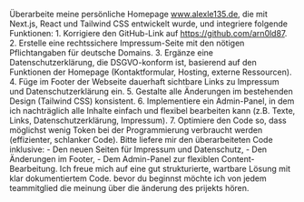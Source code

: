 Überarbeite meine persönliche Homepage www.alexle135.de, die mit Next.js, React und Tailwind CSS entwickelt wurde, und integriere folgende Funktionen: 1. Korrigiere den GitHub-Link auf https://github.com/arn0ld87. 2. Erstelle eine rechtssichere Impressum-Seite mit den nötigen Pflichtangaben für deutsche Domains. 3. Ergänze eine Datenschutzerklärung, die DSGVO-konform ist, basierend auf den Funktionen der Homepage (Kontaktformular, Hosting, externe Ressourcen). 4. Füge im Footer der Webseite dauerhaft sichtbare Links zu Impressum und Datenschutzerklärung ein. 5. Gestalte alle Änderungen im bestehenden Design (Tailwind CSS) konsistent. 6. Implementiere ein Admin-Panel, in dem ich nachträglich alle Inhalte einfach und flexibel bearbeiten kann (z.B. Texte, Links, Datenschutzerklärung, Impressum). 7. Optimiere den Code so, dass möglichst wenig Token bei der Programmierung verbraucht werden (effizienter, schlanker Code). Bitte liefere mir den überarbeiteten Code inklusive: - Den neuen Seiten für Impressum und Datenschutz, - Den Änderungen im Footer, - Dem Admin-Panel zur flexiblen Content-Bearbeitung. Ich freue mich auf eine gut strukturierte, wartbare Lösung mit klar dokumentiertem Code. bevor du beginnst möchte ich von jedem teammitglied die meinung über die änderung des prijekts hören. 